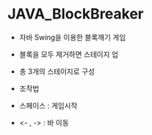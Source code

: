 # JAVA_BlockBreaker

- 자바 Swing을 이용한 블록깨기 게임
- 블록을 모두 제거하면 스테이지 업
- 총 3개의 스테이지로 구성

- 조작법

- 스페이스 : 게임시작
- <- , ->  : 바 이동
